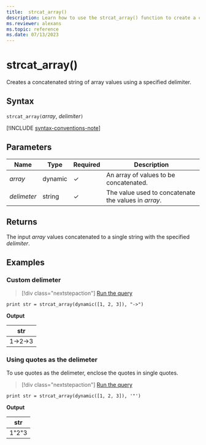 ```yaml
---
title:  strcat_array()
description: Learn how to use the strcat_array() function to create a concatenated string of array values using a specified delimiter. 
ms.reviewer: alexans
ms.topic: reference
ms.date: 07/13/2023
---
```

# strcat_array()

Creates a concatenated string of array values using a specified delimiter.

## Syntax

`strcat_array(`*array*, *delimiter*`)`

[!INCLUDE [syntax-conventions-note](../../includes/syntax-conventions-note.md)]

## Parameters

| Name | Type | Required | Description |
|--|--|--|--|
| *array* | dynamic | &check; | An array of values to be concatenated.|
| *delimeter* | string | &check; | The value used to concatenate the values in *array*.|

## Returns

The input *array* values concatenated to a single string with the specified *delimiter*.

## Examples

### Custom delimeter

> [!div class="nextstepaction"]
> <a href="https://dataexplorer.azure.com/clusters/help/databases/Samples?query=H4sIAAAAAAAAAysoyswrUSguKVKwBZHJiSXxiUVFiZUaKZV5ibmZyRrRhjoKRjoKxrGaOgpKunZKmgBWe4fjMgAAAA==" target="_blank">Run the query</a>

```kusto
print str = strcat_array(dynamic([1, 2, 3]), "->")
```

**Output**

|str|
|---|
|1->2->3|

### Using quotes as the delimeter

To use quotes as the delimeter, enclose the quotes in single quotes.

> [!div class="nextstepaction"]
> <a href="https://dataexplorer.azure.com/clusters/kvc9rf7q4d68qcw5sk2d6f.northeurope/databases/MyDatabase?query=H4sIAAAAAAAAAysoyswrUSguKVKwBZHJiSXxiUVFiZUaKZV5ibmZyRrRhjoKRjoKxrGaOgrqSuqaABjzStsxAAAA" target="_blank">Run the query</a>

```kusto
print str = strcat_array(dynamic([1, 2, 3]), '"')
```

**Output**

|str|
|---|
|1"2"3|
